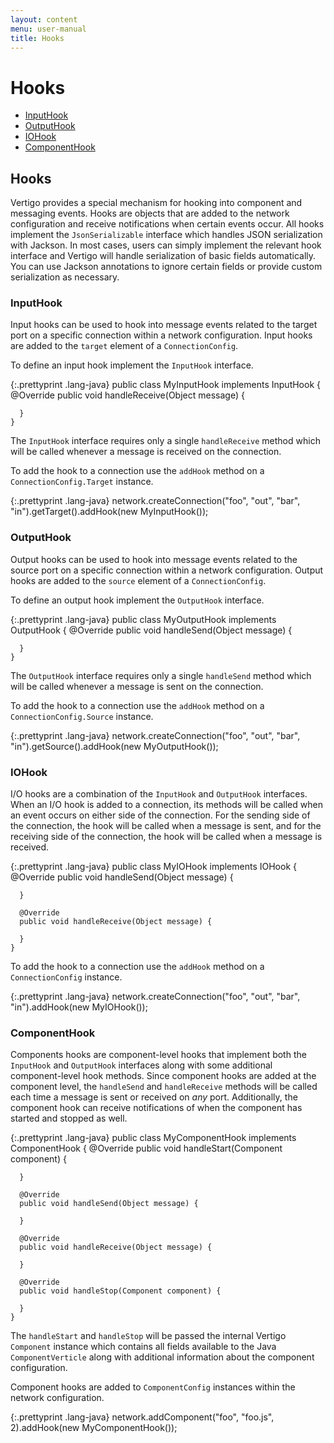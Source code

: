 ```yaml
---
layout: content
menu: user-manual
title: Hooks
---
```


# Hooks

* [InputHook](#inputhook)
* [OutputHook](#outputhook)
* [IOHook](#iohook)
* [ComponentHook](#componenthook)

## Hooks
Vertigo provides a special mechanism for hooking into component and messaging
events. Hooks are objects that are added to the network configuration and receive
notifications when certain events occur. All hooks implement the `JsonSerializable`
interface which handles JSON serialization with Jackson. In most cases, users
can simply implement the relevant hook interface and Vertigo will handle serialization
of basic fields automatically. You can use Jackson annotations to ignore certain
fields or provide custom serialization as necessary.

### InputHook
Input hooks can be used to hook into message events related to the target port
on a specific connection within a network configuration. Input hooks are added
to the `target` element of a `ConnectionConfig`.

To define an input hook implement the `InputHook` interface.

{:.prettyprint .lang-java}
	public class MyInputHook implements InputHook {
	  @Override
	  public void handleReceive(Object message) {
	  
	  }
	}

The `InputHook` interface requires only a single `handleReceive` method which
will be called whenever a message is received on the connection.

To add the hook to a connection use the `addHook` method on a `ConnectionConfig.Target`
instance.

{:.prettyprint .lang-java}
	network.createConnection("foo", "out", "bar", "in").getTarget().addHook(new MyInputHook());

### OutputHook
Output hooks can be used to hook into message events related to the source port
on a specific connection within a network configuration. Output hooks are added
to the `source` element of a `ConnectionConfig`.

To define an output hook implement the `OutputHook` interface.

{:.prettyprint .lang-java}
	public class MyOutputHook implements OutputHook {
	  @Override
	  public void handleSend(Object message) {
	  
	  }
	}

The `OutputHook` interface requires only a single `handleSend` method which
will be called whenever a message is sent on the connection.

To add the hook to a connection use the `addHook` method on a `ConnectionConfig.Source`
instance.

{:.prettyprint .lang-java}
	network.createConnection("foo", "out", "bar", "in").getSource().addHook(new MyOutputHook());

### IOHook
I/O hooks are a combination of the `InputHook` and `OutputHook` interfaces. When an
I/O hook is added to a connection, its methods will be called when an event occurs
on either side of the connection. For the sending side of the connection, the hook
will be called when a message is sent, and for the receiving side of the connection,
the hook will be called when a message is received.

{:.prettyprint .lang-java}
	public class MyIOHook implements IOHook {
	  @Override
	  public void handleSend(Object message) {
	  
	  }
	
	  @Override
	  public void handleReceive(Object message) {
	  
	  }
	}

To add the hook to a connection use the `addHook` method on a `ConnectionConfig` instance.

{:.prettyprint .lang-java}
	network.createConnection("foo", "out", "bar", "in").addHook(new MyIOHook());

### ComponentHook
Components hooks are component-level hooks that implement both the `InputHook`
and `OutputHook` interfaces along with some additional component-level hook methods.
Since component hooks are added at the component level, the `handleSend` and
`handleReceive` methods will be called each time a message is sent or received
on *any* port. Additionally, the component hook can receive notifications of when
the component has started and stopped as well.

{:.prettyprint .lang-java}
	public class MyComponentHook implements ComponentHook {
	  @Override
	  public void handleStart(Component component) {
	  
	  }
	
	  @Override
	  public void handleSend(Object message) {
	  
	  }
	
	  @Override
	  public void handleReceive(Object message) {
	  
	  }
	
	  @Override
	  public void handleStop(Component component) {
	  
	  }
	}

The `handleStart` and `handleStop` will be passed the internal Vertigo
`Component` instance which contains all fields available to the Java `ComponentVerticle`
along with additional information about the component configuration.

Component hooks are added to `ComponentConfig` instances within the network configuration.

{:.prettyprint .lang-java}
	network.addComponent("foo", "foo.js", 2).addHook(new MyComponentHook());